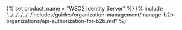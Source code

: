 {% set product_name = "WSO2 Identity Server" %}
{% include "../../../../../includes/guides/organization-management/manage-b2b-organizations/api-authorization-for-b2b.md" %}